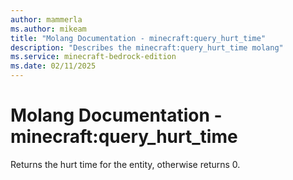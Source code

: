 ```yaml
---
author: mammerla
ms.author: mikeam
title: "Molang Documentation - minecraft:query_hurt_time"
description: "Describes the minecraft:query_hurt_time molang"
ms.service: minecraft-bedrock-edition
ms.date: 02/11/2025 
---
```


# Molang Documentation - minecraft:query_hurt_time

Returns the hurt time for the entity, otherwise returns 0.
